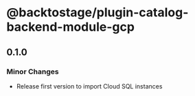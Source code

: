 # @backtostage/plugin-catalog-backend-module-gcp

## 0.1.0

### Minor Changes

- Release first version to import Cloud SQL instances
